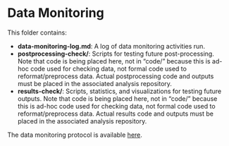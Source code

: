 # Data Monitoring

This folder contains:
* **data-monitoring-log.md**: A log of data monitoring activities run.
* **postprocessing-check/**: Scripts for testing future post-processing. Note that code is being placed here, not in “code/” because this is ad-hoc code used for checking data, not formal code used to reformat/preprocess data. Actual postprocessing code and outputs must be placed in the associated analysis repository.
* **results-check/**: Scripts, statistics, and visualizations for testing future outputs. Note that code is being placed here, not in “code/” because this is ad-hoc code used for checking data, not formal code used to reformat/preprocess data. Actual results code and outputs must be placed in the associated analysis repository.


The data monitoring protocol is available [here](https://docs.google.com/document/d/15yY9PetZN9KQJswAEBoEVIgiTGkcekI8hmUCne4WVGM/edit?usp=sharing).
